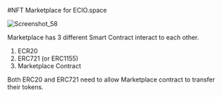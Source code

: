 #NFT Marketplace for ECIO.space

![Screenshot_58](https://user-images.githubusercontent.com/29722893/158066593-7ff5d725-82e5-48d1-a39c-403cec134b43.png)

Marketplace has 3 different Smart Contract interact to each other.

1. ECR20
2. ERC721 (or ERC1155) 
3. Marketplace Contract

Both ERC20 and ERC721 need to allow Marketplace contract to transfer their tokens.

